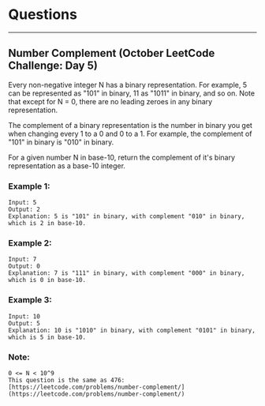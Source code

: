 # Questions

----------------------
## Number Complement (October LeetCode Challenge: Day 5)

Every non-negative integer N has a binary representation.  For example, 5 can be represented as "101" in binary, 11 as "1011" in binary, and so on.  Note that except for N = 0, there are no leading zeroes in any binary representation. <br>

The complement of a binary representation is the number in binary you get when changing every 1 to a 0 and 0 to a 1.  For example, the complement of "101" in binary is "010" in binary. <br>

For a given number N in base-10, return the complement of it's binary representation as a base-10 integer. <br>

### Example 1:
```
Input: 5
Output: 2
Explanation: 5 is "101" in binary, with complement "010" in binary, which is 2 in base-10.
```

### Example 2:
```
Input: 7
Output: 0
Explanation: 7 is "111" in binary, with complement "000" in binary, which is 0 in base-10.
```

### Example 3:
```
Input: 10
Output: 5
Explanation: 10 is "1010" in binary, with complement "0101" in binary, which is 5 in base-10.
```

### Note:
```
0 <= N < 10^9
This question is the same as 476: [https://leetcode.com/problems/number-complement/](https://leetcode.com/problems/number-complement/)
```
